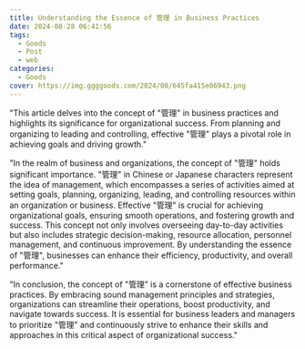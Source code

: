 ```yaml
---
title: Understanding the Essence of 管理 in Business Practices
date: 2024-08-28 06:41:56
tags:
  - Goods
  - Post
  - web
categories:
  - Goods
cover: https://img.ggggoods.com/2024/08/645fa415e86943.png
---
```


"This article delves into the concept of \"管理\" in business practices and highlights its significance for organizational success. From planning and organizing to leading and controlling, effective \"管理\" plays a pivotal role in achieving goals and driving growth."

"In the realm of business and organizations, the concept of \"管理\" holds significant importance. \"管理\" in Chinese or Japanese characters represent the idea of management, which encompasses a series of activities aimed at setting goals, planning, organizing, leading, and controlling resources within an organization or business. Effective \"管理\" is crucial for achieving organizational goals, ensuring smooth operations, and fostering growth and success. This concept not only involves overseeing day-to-day activities but also includes strategic decision-making, resource allocation, personnel management, and continuous improvement. By understanding the essence of \"管理\", businesses can enhance their efficiency, productivity, and overall performance."

"In conclusion, the concept of \"管理\" is a cornerstone of effective business practices. By embracing sound management principles and strategies, organizations can streamline their operations, boost productivity, and navigate towards success. It is essential for business leaders and managers to prioritize \"管理\" and continuously strive to enhance their skills and approaches in this critical aspect of organizational success."
